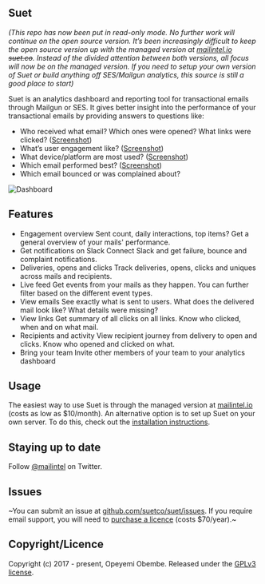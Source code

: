 ## Suet

*(This repo has now been put in read-only mode. No further work will continue on the open source version. It’s been increasingly difficult to keep the open source version up with the managed version at [mailintel.io](https://mailintel.io/) ~~suet.co~~. Instead of the divided attention between both versions, all focus will now be on the managed version. If you need to setup your own version of Suet or build anything off SES/Mailgun analytics, this source is still a good place to start)*

Suet is an analytics dashboard and reporting tool for transactional emails through Mailgun or SES. It gives better insight into the performance of your transactional emails by providing answers to questions like:

- Who received what email? Which ones were opened? What links were clicked? ([Screenshot](https://github.com/suetco/suet/raw/master/public_html/static/images/screenshots/feed.png))
- What’s user engagement like? ([Screenshot](https://github.com/suetco/suet/raw/master/public_html/static/images/screenshots/users.png))
- What device/platform are most used? ([Screenshot](https://github.com/suetco/suet/raw/master/public_html/static/images/screenshots/dashboard.png))
- Which email performed best? ([Screenshot](https://github.com/suetco/suet/raw/master/public_html/static/images/screenshots/email.png))
- Which email bounced or was complained about?

![Dashboard](https://github.com/suetco/suet/raw/master/public_html/static/images/screenshots/dashboard.png)

## Features

- Engagement overview
Sent count, daily interactions, top items? Get a general overview of your mails' performance.
- Get notifications on Slack
Connect Slack and get failure, bounce and complaint notifications.
- Deliveries, opens and clicks
Track deliveries, opens, clicks and uniques across mails and recipients.
- Live feed
Get events from your mails as they happen. You can further filter based on the different event types.
- View emails
See exactly what is sent to users. What does the delivered mail look like? What details were missing?
- View links
Get summary of all clicks on all links. Know who clicked, when and on what mail.
- Recipients and activity
View recipient journey from delivery to open and clicks. Know who opened and clicked on what.
- Bring your team
Invite other members of your team to your analytics dashboard

## Usage

The easiest way to use Suet is through the managed version at [mailintel.io](https://mailintel.io/) (costs as low as $10/month). An alternative option is to set up Suet on your own server. To do this, check out the [installation instructions](http://github.com/suetco/suet/blob/master/docs/installation.md).

## Staying up to date

Follow [@mailintel](http://twitter.com/mailintel) on Twitter.

## Issues

~You can submit an issue at [github.com/suetco/suet/issues](http://github.com/suetco/suet/issues). If you require email support, you will need to [purchase a licence](https://pay.paddle.com/checkout/515197) (costs $70/year).~

## Copyright/Licence

Copyright (c) 2017 - present, Opeyemi Obembe. Released under the [GPLv3 license](https://www.gnu.org/licenses/gpl-3.0.txt).
